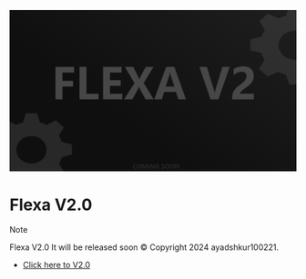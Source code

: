 ![alt text](https://github.com/Pterify/FlexaCP/blob/main/flexa-v2.png)

# Flexa V2.0

> [!NOTE]
> Flexa V2.0 It will be released soon © Copyright 2024 ayadshkur100221.
>
* [Click here to V2.0](https://github.com/FlexaCP)
